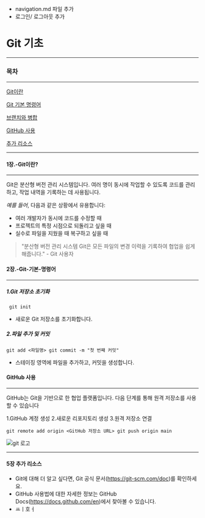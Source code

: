 -  navigation.md 파일 추가
-  로그인/ 로그아웃 추가
# Git 기초
---

### 목차
---

[Git이란](#1장.-Git이란?)

[Git 기본 명령어](####2장.-Git-기본-명령어)

[브랜치와 병합](#3장.-브랜치와-병합)

[GitHub 사용](#4장.-GitHub-사용)

[추가 리소스](#5장.-추가-리소스)

---
#### 1장.-Git이란?
---
Git은 분산형 버전 관리 시스템입니다. 여러 명이 동시에 작업할 수 있도록 코드를 관리하고, 작업 내역을 기록하는 데 사용됩니다.

*예를 들어*, 다음과 같은 상황에서 유용합니다:

- 여러 개발자가 동시에 코드를 수정할 때 
- 프로젝트의 특정 시점으로 되돌리고 싶을 때 
- 실수로 파일을 지웠을 때 복구하고 싶을 때

>"분산형 버전 관리 시스템 Git은 모든 파일의 변경 이력을 기록하여 협업을 쉽게 해줍니다." - Git 사용자

#### 2장.-Git-기본-명령어
---

##### 1.Git 저장소 초기화

```
 git init 
 ```
 - 새로운 Git 저장소를 초기화합니다.

##### 2.파일 추가 및 커밋


```
git add <파일명> git commit -m "첫 번째 커밋"
 ```
 - 스테이징 영역에 파일을 추가하고, 커밋을 생성합니다.

#### GitHub 사용
---
GitHub는 Git을 기반으로 한 협업 플랫폼입니다. 다음 단계를 통해 원격 저장소를 사용할 수 있습니다

1.GitHub 계정 생성 
2.새로운 리포지토리 생성 
3.원격 저장소 연결

```
git remote add origin <GitHub 저장소 URL> git push origin main
```

![git 로고](https://git-scm.com/images/logos/downloads/Git-Logo-2Color.png)


---
#### 5장 추가 리소스

- Git에 대해 더 알고 싶다면, Git 공식 문서(https://git-scm.com/doc)를 확인하세요.
- GitHub 사용법에 대한 자세한 정보는 GitHub Docs(https://docs.github.com/en)에서 찾아볼 수 있습니다.
- ㅛㅣ호ㅓ
